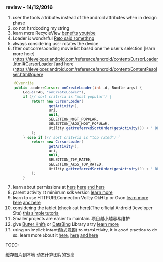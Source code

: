 ### review - 14/12/2016
1. user the tools attributes instead of the android attributes when in design phase
2. do not hardcoding my string
3. learn more RecycleView 
[benefits](https://guides.codepath.com/android/using-the-recyclerview)
[youtube](https://www.youtube.com/watch?v=LqBlYJTfLP4)
4. Loader is wonderful 
[Reto said something](https://classroom.udacity.com/nanodegrees/nd801/parts/8011345403/modules/432468910275460/lessons/3681658545/concepts/15935287200923)
5. always considering user rotates the device
6. filter out corresponding movie list based one the user's selection
[learn more here](https://developer.android.com/reference/android/content/CursorLoader.html#CursorLoader
[and here](https://developer.android.com/reference/android/content/ContentResolver.html#query
``` java
    @Override
    public Loader<Cursor> onCreateLoader(int id, Bundle args) {
        Log.e(TAG, "onCreateLoader");
        if (// sort criteria is "most popular") {
            return new CursorLoader(
                    getActivity(),
                    uri,
                    null,
                    SELECTION_MOST_POPULAR,
                    SELECTION_ARGS_MOST_POPULAR,
                    Utility.getPreferredSortOrder(getActivity()) + " DESC"
            );
        } else if (// sort criteria is "top rated") {
            return new CursorLoader(
                    getActivity(),
                    uri,
                    null,
                    SELECTION_TOP_RATED,
                    SELECTION_ARGS_TOP_RATED,
                    Utility.getPreferredSortOrder(getActivity()) + " DESC"
            );
        }
```
7. learn about permissions at 
[here](https://developer.android.com/training/articles/security-tips.html#Permissions)
[here](https://classroom.udacity.com/nanodegrees/nd801/parts/8011345402/modules/425665870775460/lessons/1469948762/concepts/52166286600923#)
[and here](https://developer.android.com/about/versions/marshmallow/android-6.0-changes.html#behavior-runtime-permissions)
8. parent activity at minimum sdk version
[learn more](https://developer.android.com/training/appbar/up-action.html#declare-parent)
9. learn to use HTTPURLConnection Volley OkHttp or Gson
 [learn more here](https://medium.com/android-news/android-networking-i-okhttp-volley-and-gson-72004efff196#.lslh887a1)
 [and here](https://packetzoom.com/blog/which-android-http-library-to-use.html)
10. considering the tablet
[check out here](The official Android Developer Site)
[this simple tutorial](http://www.vogella.com/tutorials/AndroidFragments/article.html)
11. Smaller projects are easier to maintain. 项目越小越容易维护
12. give [Butter Knife](http://jakewharton.github.io/butterknife/) or [DataBing](https://medium.com/google-developers/no-more-findviewbyid-457457644885#.sd5kwgre3) Library a try
[learn more](http://www.thekeyconsultant.com/2013/09/5-reasons-you-should-use-butterknife.html)
13. using an implicit intent(隐式意图) to startActivity, it is good practice to do so.
learn more about it [here](https://developer.android.com/guide/components/intents-filters.html#ExampleSend), [here](https://developer.android.com/training/basics/intents/sending.html#Verify) [and here](https://www.youtube.com/watch?v=HGElAW224dE)

TODO:
>
缓存图片到本地
动态计算图片的宽高
